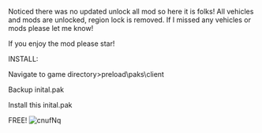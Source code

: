 Noticed there was no updated unlock all mod so here it is folks! All vehicles and mods are unlocked, region lock is removed. If I missed any vehicles or mods please let me know!

If you enjoy the mod please star!

INSTALL:

Navigate to game directory>preload\paks\client

Backup inital.pak

Install this inital.pak

FREE!
![cnufNq](https://github.com/user-attachments/assets/a57d9f6d-7026-494f-b8ba-cfa97fc32d9e)
